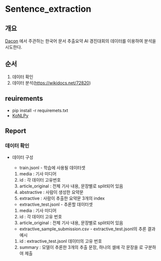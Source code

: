 # Sentence_extraction

## 개요
[Dacon](https://dacon.io/competitions/official/235671/overview/) 에서 주관하는 한국어 문서 추출요약 AI 경진대회의 데이터를 이용하여 분석을 시도한다.

## 순서
1. 데이터 확인
2. 데이터 분석(https://wikidocs.net/72820)

## reuirements
* pip install -r requiremets.txt
* [KoNLPy](https://konlpy.org/ko/latest/install/)

## Report
### 데이터 확인

* 데이터 구성  

    * train.jsonl - 학습에 사용될 데이터셋  
    1. media : 기사 미디어
    2. id : 각 데이터 고유번호
    3. article_original : 전체 기사 내용, 문장별로 split되어 있음
    4. abstractive : 사람이 생성한 요약문
    5. extractive : 사람이 추출한 요약문 3개의 index
    
    * extractive_test.jsonl - 추론할 데이터셋  
    1. media : 기사 미디어
    2. id : 각 데이터 고유 번호
    3. article_original : 전체 기사 내용, 문장별로 split되어 있음

    * extractive_sample_submission.csv - extractive_test.jsonl의 추론 결과예시  
    1. id : extractive_test.jsonl 데이터의 고유 번호
    2. summary : 모델이 추론한 3개의 추출 문장, 하나의 셀에 각 문장을 로 구분하여 제출